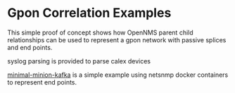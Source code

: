 # Gpon Correlation Examples

This simple proof of concept shows how OpenNMS parent child relationships can be used to represent a gpon network with passive splices and end points.

syslog parsing is provided to parse calex devices

[minimal-minion-kafka](../opennms-gpon-correlation-2/minimal-minion-kafka-simple) is a simple example using netsnmp docker containers to represent end points. 
